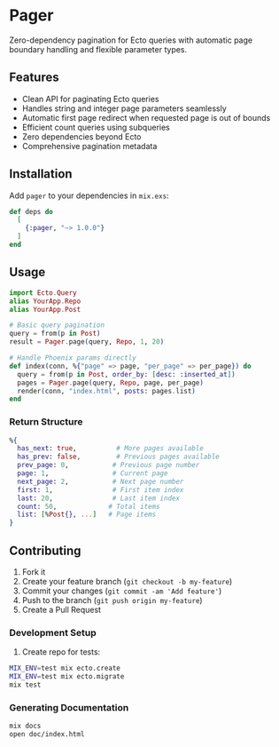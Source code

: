 # Pager

Zero-dependency pagination for Ecto queries with automatic page boundary handling and flexible parameter types.

## Features

- Clean API for paginating Ecto queries
- Handles string and integer page parameters seamlessly
- Automatic first page redirect when requested page is out of bounds
- Efficient count queries using subqueries
- Zero dependencies beyond Ecto
- Comprehensive pagination metadata

## Installation

Add `pager` to your dependencies in `mix.exs`:

```elixir
def deps do
  [
    {:pager, "~> 1.0.0"}
  ]
end
```

## Usage

```elixir
import Ecto.Query
alias YourApp.Repo
alias YourApp.Post

# Basic query pagination
query = from(p in Post)
result = Pager.page(query, Repo, 1, 20)

# Handle Phoenix params directly
def index(conn, %{"page" => page, "per_page" => per_page}) do
  query = from(p in Post, order_by: [desc: :inserted_at])
  pages = Pager.page(query, Repo, page, per_page)
  render(conn, "index.html", posts: pages.list)
end
```

### Return Structure

```elixir
%{
  has_next: true,          # More pages available
  has_prev: false,         # Previous pages available
  prev_page: 0,           # Previous page number
  page: 1,                # Current page
  next_page: 2,           # Next page number
  first: 1,               # First item index
  last: 20,               # Last item index
  count: 50,             # Total items
  list: [%Post{}, ...]   # Page items
}
```

## Contributing

1. Fork it
2. Create your feature branch (`git checkout -b my-feature`)
3. Commit your changes (`git commit -am 'Add feature'`)
4. Push to the branch (`git push origin my-feature`)
5. Create a Pull Request

### Development Setup

1. Create repo for tests:
```bash
MIX_ENV=test mix ecto.create
MIX_ENV=test mix ecto.migrate
mix test
```

### Generating Documentation

```bash
mix docs
open doc/index.html
```
